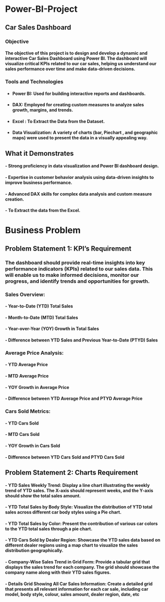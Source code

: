 # Power-BI-Project

## Car Sales Dashboard 

### Objective 

#### The objective of this project is to design and develop a dynamic and interactive Car Sales Dashboard using Power BI. The dashboard will visualize critical KPIs related to our car sales, helping us understand our sales performance over time and make data-driven decisions.

### Tools and Technologies 

- ####  Power BI: Used for building interactive reports and dashboards.
- ####  DAX: Employed for creating custom measures to analyze sales growth, margins, and trends.
- ####  Excel : To Extract the Data from the Dataset.
- ####  Data Visualization: A variety of charts (bar, Piechart , and geographic maps) were used to present the data in a visually appealing way.

## What it Demonstrates

#### - Strong proficiency in data visualization and Power BI dashboard design.
#### - Expertise in customer behavior analysis using data-driven insights to improve business performance.
#### - Advanced DAX skills for complex data analysis and custom measure creation.
#### - To Extract the data from the Excel.

# Business Problem 

## Problem Statement 1: KPI’s Requirement


### The dashboard should provide real-time insights into key performance indicators (KPIs) related to our sales data. This will enable us to make informed decisions, monitor our progress, and identify trends and opportunities for growth.

### Sales Overview:

#### - Year-to-Date (YTD) Total Sales
#### - Month-to-Date (MTD) Total Sales
#### - Year-over-Year (YOY) Growth in Total Sales
#### - Difference between YTD Sales and Previous Year-to-Date (PTYD) Sales

### Average Price Analysis:

#### - YTD Average Price
#### - MTD Average Price
#### - YOY Growth in Average Price
#### - Difference between YTD Average Price and PTYD Average Price

### Cars Sold Metrics:

#### - YTD Cars Sold
#### - MTD Cars Sold
#### - YOY Growth in Cars Sold
#### - Difference between YTD Cars Sold and PTYD Cars Sold

## Problem Statement 2: Charts Requirement


#### - YTD Sales Weekly Trend: Display a line chart illustrating the weekly trend of YTD sales. The X-axis should represent weeks, and the Y-axis should show the total sales amount.
#### - YTD Total Sales by Body Style: Visualize the distribution of YTD total sales across different car body styles using a Pie chart.
#### - YTD Total Sales by Color: Present the contribution of various car colors to the YTD total sales through a pie chart.
#### - YTD Cars Sold by Dealer Region: Showcase the YTD sales data based on different dealer regions using a map chart to visualize the sales distribution geographically.
#### - Company-Wise Sales Trend in Grid Form: Provide a tabular grid that displays the sales trend for each company. The grid should showcase the company name along with their YTD sales figures.
#### - Details Grid Showing All Car Sales Information: Create a detailed grid that presents all relevant information for each car sale, including car model, body style, colour, sales amount, dealer region, date, etc

